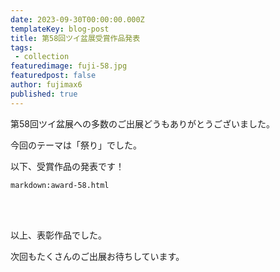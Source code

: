 ```yaml
---
date: 2023-09-30T00:00:00.000Z
templateKey: blog-post
title: 第58回ツイ盆展受賞作品発表
tags:
 - collection
featuredimage: fuji-58.jpg
featuredpost: false
author: fujimax6
published: true
---
```

第58回ツイ盆展への多数のご出展どうもありがとうございました。

今回のテーマは「祭り」でした。

以下、受賞作品の発表です！

`markdown:award-58.html`


<div>&nbsp;</div>
<div>&nbsp;</div>

以上、表彰作品でした。

次回もたくさんのご出展お待ちしています。
